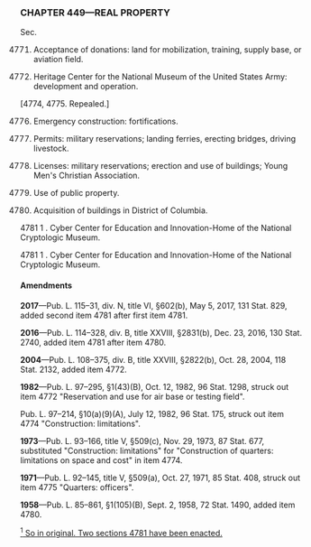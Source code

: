 ### **CHAPTER 449—REAL PROPERTY** ###

Sec.

4771. Acceptance of donations: land for mobilization, training, supply base, or aviation field.

4772. Heritage Center for the National Museum of the United States Army: development and operation.

[4774, 4775. Repealed.]

4776. Emergency construction: fortifications.

4777. Permits: military reservations; landing ferries, erecting bridges, driving livestock.

4778. Licenses: military reservations; erection and use of buildings; Young Men's Christian Association.

4779. Use of public property.

4780. Acquisition of buildings in District of Columbia.

4781 1 . Cyber Center for Education and Innovation-Home of the National Cryptologic Museum.

4781 1 . Cyber Center for Education and Innovation-Home of the National Cryptologic Museum.

#### Amendments ####

**2017**—Pub. L. 115–31, div. N, title VI, §602(b), May 5, 2017, 131 Stat. 829, added second item 4781 after first item 4781.

**2016**—Pub. L. 114–328, div. B, title XXVIII, §2831(b), Dec. 23, 2016, 130 Stat. 2740, added item 4781 after item 4780.

**2004**—Pub. L. 108–375, div. B, title XXVIII, §2822(b), Oct. 28, 2004, 118 Stat. 2132, added item 4772.

**1982**—Pub. L. 97–295, §1(43)(B), Oct. 12, 1982, 96 Stat. 1298, struck out item 4772 "Reservation and use for air base or testing field".

Pub. L. 97–214, §10(a)(9)(A), July 12, 1982, 96 Stat. 175, struck out item 4774 "Construction: limitations".

**1973**—Pub. L. 93–166, title V, §509(c), Nov. 29, 1973, 87 Stat. 677, substituted "Construction: limitations" for "Construction of quarters: limitations on space and cost" in item 4774.

**1971**—Pub. L. 92–145, title V, §509(a), Oct. 27, 1971, 85 Stat. 408, struck out item 4775 "Quarters: officers".

**1958**—Pub. L. 85–861, §1(105)(B), Sept. 2, 1958, 72 Stat. 1490, added item 4780.

[<sup>1</sup> So in original. Two sections 4781 have been enacted.](#CHAPTER449_1)